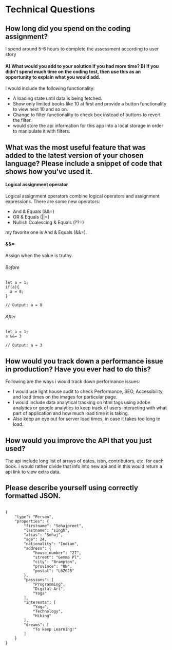 # Technical Questions

## How long did you spend on the coding assignment?

I spend around 5-6 hours to complete the assessment according to user story
#### A) What would you add to your solution if you had more time?  B) If you didn't spend much time on the coding test, then use this as an opportunity to explain what you would add.
I would include the following functionality:

- A loading state until data is being fetched.
- Show only limited books like 10 at first and provide a button functionality to view next 10 and so on.
- Change to filter functionality to check box instead of buttons to revert the filter.
- would store the api information for this app into a local storage in order to manipulate it with filters.
  
## What was the most useful feature that was added to the latest version of your chosen language? Please include a snippet of code that shows how you've used it.
#### Logical assignment operator
Logical assignment operators combine logical operators and assignment expressions.
There are some new operators:

- And & Equals (&&=)
- OR & Equals (||=)
- Nullish Coalescing & Equals (??=)

my favorite one is And & Equals (&&=).

#### &&=
Assign when the value is truthy.
###### Before
```
let a = 1;
if(a){
  a = 8;
}

// Output: a = 8
```
###### After
```
let a = 1;
a &&= 3

// Output: a = 3
```
## How would you track down a performance issue in production? Have you ever had to do this?
  Following are the ways i would track down performance issues:
  - I would use light house audit to check Performance, SEO, Accessibility, and load times on the images for particular page.
  - I would include data analytical tracking on html tags using adobe analytics or google analytics to keep track of users interacting with what part of application and how much load time it is taking.
  - Also keep an eye out for server load times, in case it takes too long to load.
## How would you improve the API that you just used?
The api include long list of arrays of dates, isbn, contributors, etc. for each book. i would rather divide that info into new api and in this would return a api link to view extra data.
## Please describe yourself using correctly formatted JSON.
```

{
    "type": "Person",
    "properties": {
        "firstname": "Sehajpreet",
        "lastname": "singh",
        "alias": "Sehaj",
        "age": 24,
        "nationality": "Indian",
        "address": {
            "house_number": "27",
            "street": "Gemma Pl",
            "city": "Brampton",
            "province": "ON",
            "postal": "L6Z0J5"
        },
        "passions": [
            "Programming",
            "Digital Art",
            "Yoga"
        ],
        "interests": [
            "Yoga",
            "Technology",
            "Hiking"
        ],
        "dreams": [
            "To keep Learning!"
        ]
    }
}
```